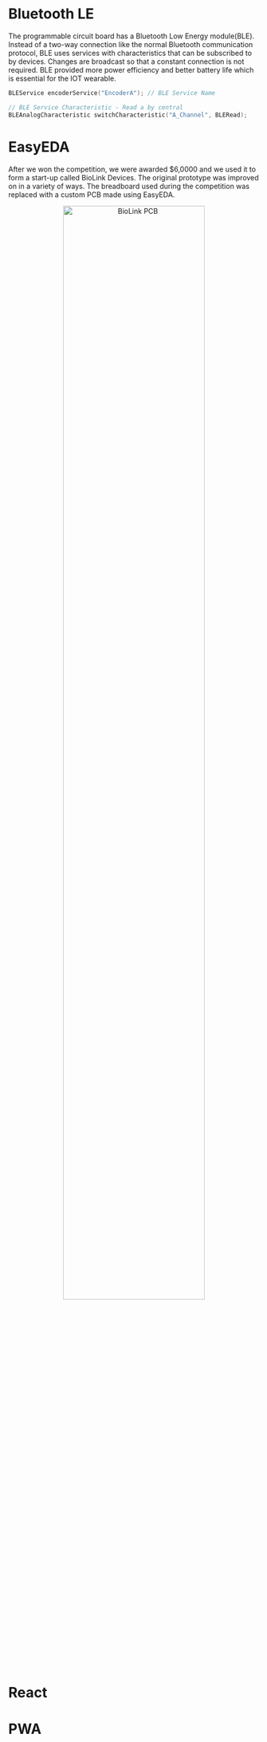 # Bluetooth LE
The programmable circuit board has a Bluetooth Low Energy module(BLE). Instead of a two-way connection like the normal Bluetooth communication protocol, BLE uses services with characteristics that can be subscribed to by devices. Changes are broadcast so that a constant connection is not required. BLE provided more power efficiency and better battery life which is essential for the IOT wearable.
``` c++
BLEService encoderService("EncoderA"); // BLE Service Name

// BLE Service Characteristic - Read a by central
BLEAnalogCharacteristic switchCharacteristic("A_Channel", BLERead);
```
# EasyEDA
After we won the competition, we were awarded $6,0000 and we used it to form a start-up called BioLink Devices. The original prototype was improved on in a variety of ways. The breadboard used during the competition was replaced with a custom PCB made using EasyEDA.
<p align="center">
<img src="https://github.com/mkostandin/mkostandin/blob/main/biolink-pcb.gif" style="display:block;margin:auto;" alt="BioLink PCB" width="75%"/>
</p>

# React

# PWA
